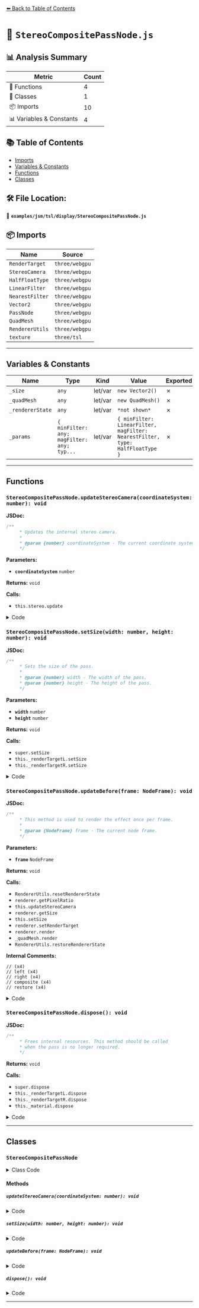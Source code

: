 [⬅️ Back to Table of Contents](../../../../index.md)

# 📄 `StereoCompositePassNode.js`

## 📊 Analysis Summary

| Metric | Count |
|--------|-------|
| 🔧 Functions | 4 |
| 🧱 Classes | 1 |
| 📦 Imports | 10 |
| 📊 Variables & Constants | 4 |

## 📚 Table of Contents

- [Imports](#imports)
- [Variables & Constants](#variables-constants)
- [Functions](#functions)
- [Classes](#classes)

## 🛠️ File Location:
📂 **`examples/jsm/tsl/display/StereoCompositePassNode.js`**

## 📦 Imports

| Name | Source |
|------|--------|
| `RenderTarget` | `three/webgpu` |
| `StereoCamera` | `three/webgpu` |
| `HalfFloatType` | `three/webgpu` |
| `LinearFilter` | `three/webgpu` |
| `NearestFilter` | `three/webgpu` |
| `Vector2` | `three/webgpu` |
| `PassNode` | `three/webgpu` |
| `QuadMesh` | `three/webgpu` |
| `RendererUtils` | `three/webgpu` |
| `texture` | `three/tsl` |


---

## Variables & Constants

| Name | Type | Kind | Value | Exported |
|------|------|------|-------|----------|
| `_size` | `any` | let/var | `new Vector2()` | ✗ |
| `_quadMesh` | `any` | let/var | `new QuadMesh()` | ✗ |
| `_rendererState` | `any` | let/var | `*not shown*` | ✗ |
| `_params` | `{ minFilter: any; magFilter: any; typ...` | let/var | `{ minFilter: LinearFilter, magFilter: NearestFilter, type: HalfFloatType }` | ✗ |


---

## Functions

### `StereoCompositePassNode.updateStereoCamera(coordinateSystem: number): void`

**JSDoc:**
```typescript
/**
	 * Updates the internal stereo camera.
	 *
	 * @param {number} coordinateSystem - The current coordinate system.
	 */
```

**Parameters:**

- **`coordinateSystem`** `number`

**Returns:** `void`

**Calls:**

- `this.stereo.update`

<details><summary>Code</summary>

```typescript
updateStereoCamera( coordinateSystem ) {

		this.stereo.cameraL.coordinateSystem = coordinateSystem;
		this.stereo.cameraR.coordinateSystem = coordinateSystem;
		this.stereo.update( this.camera );

	}
```
</details>

### `StereoCompositePassNode.setSize(width: number, height: number): void`

**JSDoc:**
```typescript
/**
	 * Sets the size of the pass.
	 *
	 * @param {number} width - The width of the pass.
	 * @param {number} height - The height of the pass.
	 */
```

**Parameters:**

- **`width`** `number`
- **`height`** `number`

**Returns:** `void`

**Calls:**

- `super.setSize`
- `this._renderTargetL.setSize`
- `this._renderTargetR.setSize`

<details><summary>Code</summary>

```typescript
setSize( width, height ) {

		super.setSize( width, height );

		this._renderTargetL.setSize( this.renderTarget.width, this.renderTarget.height );
		this._renderTargetR.setSize( this.renderTarget.width, this.renderTarget.height );

	}
```
</details>

### `StereoCompositePassNode.updateBefore(frame: NodeFrame): void`

**JSDoc:**
```typescript
/**
	 * This method is used to render the effect once per frame.
	 *
	 * @param {NodeFrame} frame - The current node frame.
	 */
```

**Parameters:**

- **`frame`** `NodeFrame`

**Returns:** `void`

**Calls:**

- `RendererUtils.resetRendererState`
- `renderer.getPixelRatio`
- `this.updateStereoCamera`
- `renderer.getSize`
- `this.setSize`
- `renderer.setRenderTarget`
- `renderer.render`
- `_quadMesh.render`
- `RendererUtils.restoreRendererState`

**Internal Comments:**
```
// (x4)
// left (x4)
// right (x4)
// composite (x4)
// restore (x4)
```

<details><summary>Code</summary>

```typescript
updateBefore( frame ) {

		const { renderer } = frame;
		const { scene, stereo, renderTarget } = this;

		_rendererState = RendererUtils.resetRendererState( renderer, _rendererState );

		//

		this._pixelRatio = renderer.getPixelRatio();

		this.updateStereoCamera( renderer.coordinateSystem );

		const size = renderer.getSize( _size );
		this.setSize( size.width, size.height );

		// left

		renderer.setRenderTarget( this._renderTargetL );
		renderer.render( scene, stereo.cameraL );

		// right

		renderer.setRenderTarget( this._renderTargetR );
		renderer.render( scene, stereo.cameraR );

		// composite

		renderer.setRenderTarget( renderTarget );
		_quadMesh.material = this._material;
		_quadMesh.render( renderer );

		// restore

		RendererUtils.restoreRendererState( renderer, _rendererState );

	}
```
</details>

### `StereoCompositePassNode.dispose(): void`

**JSDoc:**
```typescript
/**
	 * Frees internal resources. This method should be called
	 * when the pass is no longer required.
	 */
```

**Returns:** `void`

**Calls:**

- `super.dispose`
- `this._renderTargetL.dispose`
- `this._renderTargetR.dispose`
- `this._material.dispose`

<details><summary>Code</summary>

```typescript
dispose() {

		super.dispose();

		this._renderTargetL.dispose();
		this._renderTargetR.dispose();

		if ( this._material !== null ) {

			this._material.dispose();

		}

	}
```
</details>


---

## Classes

### `StereoCompositePassNode`

<details><summary>Class Code</summary>

```ts
class StereoCompositePassNode extends PassNode {

	static get type() {

		return 'StereoCompositePassNode';

	}

	/**
	 * Constructs a new stereo composite pass node.
	 *
	 * @param {Scene} scene - The scene to render.
	 * @param {Camera} camera - The camera to render the scene with.
	 */
	constructor( scene, camera ) {

		super( PassNode.COLOR, scene, camera );

		/**
		 * This flag can be used for type testing.
		 *
		 * @type {boolean}
		 * @readonly
		 * @default true
		 */
		this.isStereoCompositePassNode = true;

		/**
		 * The internal stereo camera that is used to render the scene.
		 *
		 * @type {StereoCamera}
		 */
		this.stereo = new StereoCamera();
		const _params = { minFilter: LinearFilter, magFilter: NearestFilter, type: HalfFloatType };

		/**
		 * The render target for rendering the left eye's view.
		 *
		 * @type {RenderTarget}
		 */
		this._renderTargetL = new RenderTarget( 1, 1, _params );

		/**
		 * The render target for rendering the right eye's view.
		 *
		 * @type {RenderTarget}
		 */
		this._renderTargetR = new RenderTarget( 1, 1, _params );

		/**
		 * A texture node representing the left's eye view.
		 *
		 * @type {TextureNode}
		 */
		this._mapLeft = texture( this._renderTargetL.texture );

		/**
		 * A texture node representing the right's eye view.
		 *
		 * @type {TextureNode}
		 */
		this._mapRight = texture( this._renderTargetR.texture );

		/**
		 * The node material that implements the composite. All
		 * derived effect passes must provide an instance for rendering.
		 *
		 * @type {NodeMaterial}
		 */
		this._material = null;

	}

	/**
	 * Updates the internal stereo camera.
	 *
	 * @param {number} coordinateSystem - The current coordinate system.
	 */
	updateStereoCamera( coordinateSystem ) {

		this.stereo.cameraL.coordinateSystem = coordinateSystem;
		this.stereo.cameraR.coordinateSystem = coordinateSystem;
		this.stereo.update( this.camera );

	}

	/**
	 * Sets the size of the pass.
	 *
	 * @param {number} width - The width of the pass.
	 * @param {number} height - The height of the pass.
	 */
	setSize( width, height ) {

		super.setSize( width, height );

		this._renderTargetL.setSize( this.renderTarget.width, this.renderTarget.height );
		this._renderTargetR.setSize( this.renderTarget.width, this.renderTarget.height );

	}

	/**
	 * This method is used to render the effect once per frame.
	 *
	 * @param {NodeFrame} frame - The current node frame.
	 */
	updateBefore( frame ) {

		const { renderer } = frame;
		const { scene, stereo, renderTarget } = this;

		_rendererState = RendererUtils.resetRendererState( renderer, _rendererState );

		//

		this._pixelRatio = renderer.getPixelRatio();

		this.updateStereoCamera( renderer.coordinateSystem );

		const size = renderer.getSize( _size );
		this.setSize( size.width, size.height );

		// left

		renderer.setRenderTarget( this._renderTargetL );
		renderer.render( scene, stereo.cameraL );

		// right

		renderer.setRenderTarget( this._renderTargetR );
		renderer.render( scene, stereo.cameraR );

		// composite

		renderer.setRenderTarget( renderTarget );
		_quadMesh.material = this._material;
		_quadMesh.render( renderer );

		// restore

		RendererUtils.restoreRendererState( renderer, _rendererState );

	}

	/**
	 * Frees internal resources. This method should be called
	 * when the pass is no longer required.
	 */
	dispose() {

		super.dispose();

		this._renderTargetL.dispose();
		this._renderTargetR.dispose();

		if ( this._material !== null ) {

			this._material.dispose();

		}

	}

}
```
</details>

#### Methods

##### `updateStereoCamera(coordinateSystem: number): void`

<details><summary>Code</summary>

```ts
updateStereoCamera( coordinateSystem ) {

		this.stereo.cameraL.coordinateSystem = coordinateSystem;
		this.stereo.cameraR.coordinateSystem = coordinateSystem;
		this.stereo.update( this.camera );

	}
```
</details>

##### `setSize(width: number, height: number): void`

<details><summary>Code</summary>

```ts
setSize( width, height ) {

		super.setSize( width, height );

		this._renderTargetL.setSize( this.renderTarget.width, this.renderTarget.height );
		this._renderTargetR.setSize( this.renderTarget.width, this.renderTarget.height );

	}
```
</details>

##### `updateBefore(frame: NodeFrame): void`

<details><summary>Code</summary>

```ts
updateBefore( frame ) {

		const { renderer } = frame;
		const { scene, stereo, renderTarget } = this;

		_rendererState = RendererUtils.resetRendererState( renderer, _rendererState );

		//

		this._pixelRatio = renderer.getPixelRatio();

		this.updateStereoCamera( renderer.coordinateSystem );

		const size = renderer.getSize( _size );
		this.setSize( size.width, size.height );

		// left

		renderer.setRenderTarget( this._renderTargetL );
		renderer.render( scene, stereo.cameraL );

		// right

		renderer.setRenderTarget( this._renderTargetR );
		renderer.render( scene, stereo.cameraR );

		// composite

		renderer.setRenderTarget( renderTarget );
		_quadMesh.material = this._material;
		_quadMesh.render( renderer );

		// restore

		RendererUtils.restoreRendererState( renderer, _rendererState );

	}
```
</details>

##### `dispose(): void`

<details><summary>Code</summary>

```ts
dispose() {

		super.dispose();

		this._renderTargetL.dispose();
		this._renderTargetR.dispose();

		if ( this._material !== null ) {

			this._material.dispose();

		}

	}
```
</details>


---